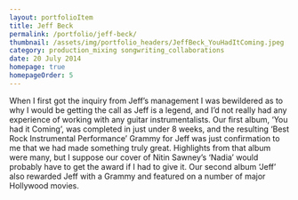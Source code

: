 ```yaml
---
layout: portfolioItem
title: Jeff Beck
permalink: /portfolio/jeff-beck/
thumbnail: /assets/img/portfolio_headers/JeffBeck_YouHadItComing.jpeg
category: production_mixing songwriting_collaborations
date: 20 July 2014
homepage: true
homepageOrder: 5
---
```


When I first got the inquiry from Jeff’s management I was bewildered as to why I would be getting the call as Jeff is a legend, and I’d not really had any experience of working with any guitar instrumentalists. Our first album, ‘You had it Coming’, was completed in just under 8 weeks, and the resulting ‘Best Rock Instrumental Performance’ Grammy for Jeff was just confirmation to me that we had made something truly great. Highlights from that album were many, but I suppose our cover of Nitin Sawney’s ‘Nadia’ would probably have to get the award if I had to give it. Our second album ‘Jeff’ also rewarded Jeff with a Grammy and featured on a number of major Hollywood movies.